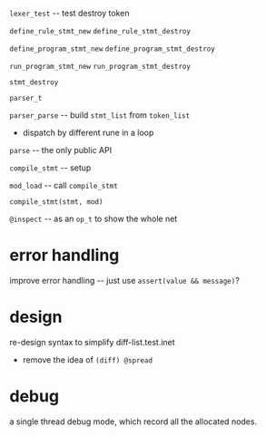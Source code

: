 `lexer_test` -- test destroy token

`define_rule_stmt_new`
`define_rule_stmt_destroy`

`define_program_stmt_new`
`define_program_stmt_destroy`

`run_program_stmt_new`
`run_program_stmt_destroy`

`stmt_destroy`

`parser_t`

`parser_parse` -- build `stmt_list` from `token_list`

- dispatch by different rune in a loop

`parse` -- the only public API

`compile_stmt` -- setup

`mod_load` -- call `compile_stmt`

`compile_stmt(stmt, mod)`

`@inspect` -- as an `op_t` to show the whole net

# error handling

improve error handling -- just use `assert(value && message)`?

# design

re-design syntax to simplify diff-list.test.inet

- remove the idea of `(diff) @spread`

# debug

a single thread debug mode, which record all the allocated nodes.
